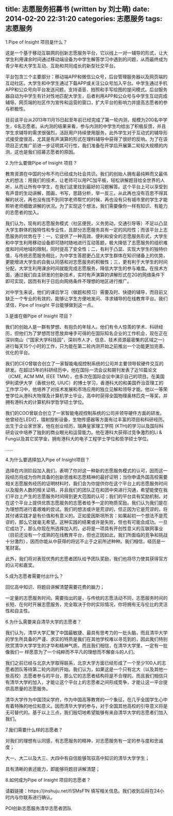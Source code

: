 title: 志愿服务招募书 (written by 刘士萌)
date: 2014-02-20 22:31:20
categories: 志愿服务
tags: 志愿服务
---
<p>1.Pipe of Insight 项目是什么？</p>
<p>这是一个基于移动互联网的创新志愿服务平台，它以线上一对一辅导的形式，让大学生利用课余时间通过移动端设备为中学生解答学习中遇到的问题，从而最终成为青少年和大学生互动、互助和共同成长的新型社交平台。</p>
<p>平台包含三个主要部分：移动端APP和微信公众号，后台管理服务器以及网页端的互动社区。大学生和中学生通过下载APP或关注公众号加入平台。中学生通过手机APP和公众号向平台发送问题，支持语音、拍照和手写绘图的提问模式。后台服务器自动为中学生有针对性地匹配大学生，后者利用APP和公众号与中学生互动完成辅导。网页端的社区作为宣传和运营的窗口，扩大平台的影响力并提高志愿者的参与积极性。</p>
<p>目前该平台从2013年11月15日起至年前已经完成了第一轮内测，规模为200名中学生，6名志愿者。从内测的结果来看，参与内测的中学生均给出了积极反馈，并且学生求辅导的需求很强烈，活跃用户持续使用服务，此外学生对于互动式的辅导形式接受度很高，尤其是有声演算的形式在理科辅导中获得了很好的反响。为了在该项目正式推广前进一步证明其可行性，我们准备在开学后开展第二轮较大规模的内测，这也是我们招募志愿者的原因。</p>
<!--more-->
<p>2.为什么要做Pipe of Insight 项目？</p>
<p>教育资源在中国的分布不均已经成为社会共识。我们的创始人拥有最纯粹而又最伟大的想法：用我们的技术，让老师可以用PC加平板，轻松讲解题目给全世界的人听，从而让所有中学生，在我们这里找到最好的习题解答。这个平台上可以享受到有声音的生动讲解，图画，书写，思路分析，举一反三。从此再也没有百思不得其解的状况，再也没有找不到同学老师帮忙的时候，再也没有只有城市里的学生才能聆听老师细致讲解的状况。为了实现这个想法，我们需要像你一样有知识、有能力的志愿者的加入。</p>
<p>我们认为，现有的志愿服务模式（社区便民，义务劳动，交通引导等）不足以凸显大学生群体的独特性和专业性，且部分志愿服务具有一定的风险性；而该平台上志愿服务的优势在于：一，它提供了一种高效、便利和安全的志愿服务形式，大学生和中学生利用移动设备即可随时随地进行互动答题，极大降低了志愿服务的组织难度和时间地域的限制，同时提高了安全性；二，有利于凸显、实现大学生的独特价值，与传统志愿服务相比，为中学生答题更凸显大学生群体在知识储备上的优势，更能增进大学生的自我认同感和对志愿服务的积极性；三，更有利于大学生的时间分配，大学生利用课余时间就能完成志愿服务，降低大学生的参与难度。在技术方面，通过我们自主研发的创新技术，实时有声演算的讲解形式在2G的网络条件下即可实现，因而有利于日后向网络条件不理想的地区进行推广。</p>
<p>对中学生来说，他们的课后学习（做题和预习）需要及时、快捷的辅导，而目前又缺乏一个专业的有效的，能够让学生方便地发问、寻求辅导的在线教育平台。我们坚信，Pipe of Insight 平台能够做到这一点。</p>
<p>3.是谁在做Pipe of Insight 项目？</p>
<p>我们的创始人是一群有梦想、有抱负的年轻人。他们有令人惊羡的学术、科研经历，但他们为了梦想而甘愿放弃唾手可得的在国际知名企业的工作机会，现在正在深圳南山（“国家大学科技园”，深圳市人才、信息、技术资源最密集的区域之一）进行每天15个小时的工作，只为能在第二轮内测开始之前推出一个功能更加完善、优化的平台。</p>
<p>我们的CEO曾联合创立了一家智能电视控制系统的公司并主要领导软硬件交互的研发。在超过5年的科研经历中，他在国际一流会议和期刊发表了近10篇论文（ICME, ACM MM, IEEE TMM），也多次在国际会议中演示自己的项目。在美国伊利诺伊大学（香槟分校, UIUC）的博士学习，香港科大的和美国乔治亚理工的工作学习中，他培养了对技术发展和市场应用的独立见解和领导才能。他以一等荣誉学位从港科大物理及计算机学士毕业，高中时获得全国物理奥林匹克一等奖，并拥有港科大的计算机科学哲学硕士学位。</p>
<p>我们的COO曾联合创立了一家智能电视控制系统的公司并领导硬件方面的研发。他曾经在LED灯，镭射投影设备，生物传感器等方面有过丰富的项目和科研经历。出生于企业家世家，他在创业经历，瑞典皇家理工学院 (KTH)的学习以及国际科研会议中培养了独到的商业眼光和运营能力。他在港科大获得过竞争激烈的Li & Fung以及其它奖学金，拥有港科大的电子工程学士学位和哲学硕士学位。</p>
<p>……</p>
<p>4.为什么要选择加入Pipe of Insight项目？</p>
<p>选择在内测阶段加入我们，表明了你对这一种新的志愿服务模式的认可，因而这一段经历将成为你所具备的创新思维和志愿精神的最好证明；当你申请外国高校需要相关志愿服务经历的证明材料时，我们会为你提供你在这个平台上的志愿服务时间以及服务人数的相关证明，并且我们的团队正在和团中央进行沟通，希望能使在我们平台上产生的志愿服务时间得到更大范围的认可；我们的平台具有奖励机制，对在这个平台上提供优质志愿服务的志愿者给予一定的物质奖励。我们认为我们是在为理想而进行着艰难的尝试。我们的想法或许是荒谬的，但正因为它是荒谬的，将其付诸实践才是有价值和有意义的。正如爱因斯坦所言：如果起初一个想法不是荒谬的，那么它就毫无希望。这种实践的结果或许是失败，但也有可能会成功。一旦它成功了，那么你现在所选择加入的，必将是一项具有开创性意义的互联网事业（目前还没有一个成熟的在线教育平台，但也正因如此，我们所面临的竞争和挑战十分激烈），因而你能从中获得的将远不止于之前所述种种。我们相信，经历是一笔财富。</p>
<p>此外，我们将对表现优秀的志愿者团队给予团队奖励，我们也将尽力使其获得官方的认可和嘉奖。</p>
<p>5.成为志愿者需要付出什么？</p>
<p>回忆高中知识、将题目讲解清楚需要花费的脑力；</p>
<p>一定量的志愿服务时间。需要指出的是，与传统的志愿活动不同，志愿服务时间的长短、在何时开展志愿服务，完全取决于你的实际情况，你将拥有无与伦比的灵活性和自主性。</p>
<p>6.为什么需要来自清华大学的志愿者？</p>
<p>我们认为，清华大学汇聚了中国最敏捷、最具有思考力的一批头脑，而且清华大学的学生所具备的严谨、求实的特质是我们在其他学校难以寻觅到的，因此我们特别欣赏清华大学学生的才华和精神气质。而且我们相信，在清华大学里，一定有一批像我们一 样愿意为了一个纯粹而不平凡的理想而不懈奋斗的人们。</p>
<p>我们之前已经与北京大学取得联系，北京大学方面已经形成了一个至少100人的志愿者团队等待第二轮内测的开始。我们认为，如果这是一个只有北大（以及其他一些高校）志愿者参与的平台，那么它的志愿者结构将是不合理的。而且我们相信只有清华大学的加入，才能让这个平台上的志愿者之间形成竞争，才能让这一平台提供高质量的志愿服务。</p>
<p>清华大学作为中国顶尖学府，作为中国高等教育的一个象征，在几乎全国学生心中有着特殊的地位和意义。因而清华大学的参与，对于全国其他高校的引导意义将是无可替代的。基于以上三点，我们殷切地希望能够有来自清华大学的志愿者们加入我们。</p>
<p>7.我们需要什么样的志愿者？</p>
<p>对我们的理想有认同感，有志愿服务的精神，对志愿服务有一定的参与度和忠诚度；</p>
<p>大一、大二以及大三、大四中有自信能够驾驭高中知识的清华大学学生；</p>
<p>具有清晰的表述能力，即能够将题目讲解清楚；</p>
<p>8.如何成为Pipe of Insight 项目的志愿者？</p>
<p>请戳链接：https://jinshuju.net/f/SMsF1N 填写相关信息。我们收到后将在24小时内与你联系进行确认。</p>
<p>POI创新志愿服务清华志愿者团队</p>